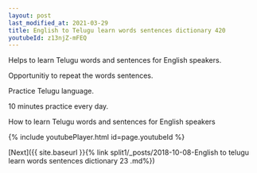 ```yaml
---
layout: post
last_modified_at: 2021-03-29
title: English to Telugu learn words sentences dictionary 420 
youtubeId: z13njZ-mFEQ
---
```

 
 
Helps to learn Telugu words and sentences for English speakers.

Opportunitiy to repeat the words sentences. 

Practice Telugu language. 
 
10 minutes practice every day. 
 
How to learn Telugu words and sentences for English speakers 
 
{% include youtubePlayer.html id=page.youtubeId %}
 
 
[Next]({{ site.baseurl }}{% link  split1/_posts/2018-10-08-English to telugu learn words sentences dictionary 23 .md%})
 
